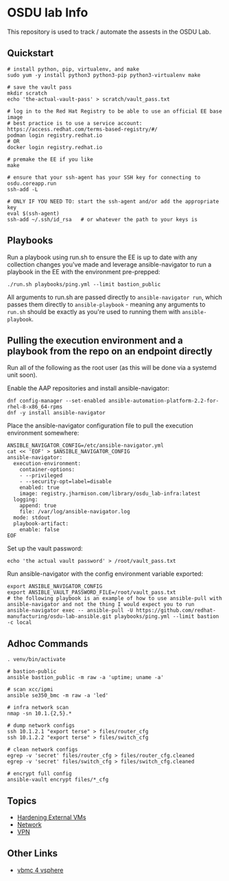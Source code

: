 # OSDU lab Info

This repository is used to track / automate the assests in the OSDU Lab.

## Quickstart

```
# install python, pip, virtualenv, and make
sudo yum -y install python3 python3-pip python3-virtualenv make

# save the vault pass
mkdir scratch
echo 'the-actual-vault-pass' > scratch/vault_pass.txt

# log in to the Red Hat Registry to be able to use an official EE base image
# best practice is to use a service account: https://access.redhat.com/terms-based-registry/#/
podman login registry.redhat.io
# OR
docker login registry.redhat.io

# premake the EE if you like
make

# ensure that your ssh-agent has your SSH key for connecting to osdu.coreapp.run
ssh-add -L

# ONLY IF YOU NEED TO: start the ssh-agent and/or add the appropriate key
eval $(ssh-agent)
ssh-add ~/.ssh/id_rsa   # or whatever the path to your keys is
```

## Playbooks

Run a playbook using run.sh to ensure the EE is up to date with any collection changes you've made and leverage ansible-navigator to run a playbook in the EE with the environment pre-prepped:

```
./run.sh playbooks/ping.yml --limit bastion_public
```

All arguments to run.sh are passed directly to `ansible-navigator run`, which passes them directly to `ansible-playbook` - meaning any arguments to `run.sh` should be exactly as you're used to running them with `ansible-playbook`.

## Pulling the execution environment and a playbook from the repo on an endpoint directly

Run all of the following as the root user (as this will be done via a systemd unit soon).

Enable the AAP repositories and install ansible-navigator:

```
dnf config-manager --set-enabled ansible-automation-platform-2.2-for-rhel-8-x86_64-rpms
dnf -y install ansible-navigator
```

Place the ansible-navigator configuration file to pull the execution environment somewhere:

```
ANSIBLE_NAVIGATOR_CONFIG=/etc/ansible-navigator.yml
cat << 'EOF' > $ANSIBLE_NAVIGATOR_CONFIG
ansible-navigator:
  execution-environment:
    container-options:
    - --privileged
    - --security-opt=label=disable
    enabled: true
    image: registry.jharmison.com/library/osdu_lab-infra:latest
  logging:
    append: true
    file: /var/log/ansible-navigator.log
  mode: stdout
  playbook-artifact:
    enable: false
EOF
```

Set up the vault password:

```
echo 'the actual vault password' > /root/vault_pass.txt
```

Run ansible-navigator with the config environment variable exported:

```
export ANSIBLE_NAVIGATOR_CONFIG
export ANSIBLE_VAULT_PASSWORD_FILE=/root/vault_pass.txt
# the following playbook is an example of how to use ansible-pull with ansible-navigator and not the thing I would expect you to run
ansible-navigator exec -- ansible-pull -U https://github.com/redhat-manufacturing/osdu-lab-ansible.git playbooks/ping.yml --limit bastion -c local
```

## Adhoc Commands

```
. venv/bin/activate

# bastion-public
ansible bastion_public -m raw -a 'uptime; uname -a'

# scan xcc/ipmi
ansible se350_bmc -m raw -a 'led'

# infra network scan
nmap -sn 10.1.{2,5}.*

# dump network configs
ssh 10.1.2.1 "export terse" > files/router_cfg
ssh 10.1.2.2 "export terse" > files/switch_cfg

# clean network configs
egrep -v 'secret' files/router_cfg > files/router_cfg.cleaned
egrep -v 'secret' files/switch_cfg > files/switch_cfg.cleaned

# encrypt full config
ansible-vault encrypt files/*_cfg
```

## Topics

- [Hardening External VMs](docs/HARDENING.md)
- [Network](docs/NETWORK.md)
- [VPN](docs/VPN.md)

## Other Links

- [vbmc 4 vsphere](https://github.com/kurokobo/virtualbmc-for-vsphere)
